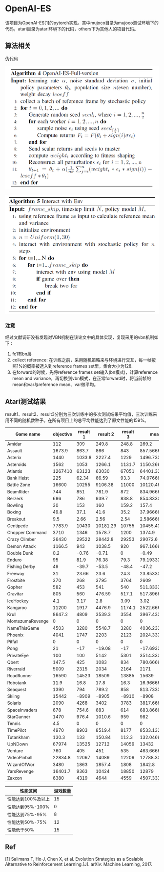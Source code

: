 # OpenAI-ES

该项目为OpenAI-ES[1]的pytorch实现。其中mujoco目录为mujoco测试环境下的代码，atari目录为atari环境下的代码，others下为其他人的项目代码。

## 算法相关

伪代码

![1566922707019](assets\1566922707019.png)

![1566922722175](assets\1566922722175.png)

### 注意

经过文献调研没有发现对VBN机制在该论文中的具体实现，复现采用的vbn机制如下：

1. fc1有bn层
2. collect reference: 在训练之前，采用随机策略来与环境进行交互，每一帧按照1%的概率被选入到reference frames set里，集合大小为128.
3. 在forward的时候，先将reference frames set输入(bn模式)，计算reference mean and variance，再切换到vbn模式，在正常forward时，将当前帧的mean和var与reference mean、var做平均。

## Atari测试结果

result1、result2、result3分别为三次训练中的多次测试结果平均值，三次训练采用不同的随机数种子。在所有项目上的总平均性能达到了原文性能的159%。

| Game name        | objective | result 1 | result 2 | result 3 | mean         | percent      |
| ---------------- | --------- | -------- | -------- | -------- | ------------ | ------------ |
| Amidar           | 112       | 309      | 249.8    | 248.8    | 269.2        | 240.3571429  |
| Assault          | 1673.9    | 863.7    | 866      | 843      | 857.5666667  | 51.23165462  |
| Asterix          | 1440      | 1033.8   | 2227.4   | 1229     | 1496.733333  | 103.9398148  |
| Asteroids        | 1562      | 1053     | 1266.1   | 1131.7   | 1150.266667  | 73.64063167  |
| Atlantis         | 1267410   | 63123    | 63030    | 67051    | 64401.33333  | 5.081333849  |
| Bank Heist       | 225       | 62.34    | 66.59    | 93.3     | 74.07666667  | 32.92296296  |
| Battle Zone      | 16600     | 10255    | 9106.38  | 11000    | 10120.46     | 60.96662651  |
| BeamRider        | 744       | 851      | 781.9    | 872      | 834.9666667  | 112.2267025  |
| Berzerk          | 686       | 786      | 939.7    | 838.8    | 854.8333333  | 124.6112731  |
| Bowling          | 30        | 153      | 160      | 159.2    | 157.4        | 524.6666667  |
| Boxing           | 49.8      | 37.1     | 41.6     | 35.2     | 37.96666667  | 76.23828648  |
| Breakout         | 9.5       | 2.66     | 2.56     | 2.54     | 2.586666667  | 27.22807018  |
| Centipede        | 7783.9    | 10430    | 10181.29 | 10755    | 10455.43     | 134.3212271  |
| Chopper Command  | 3710      | 1346     | 1578.7   | 1200     | 1374.9       | 37.05929919  |
| Crazy Climber    | 26430     | 29522    | 28442.8  | 29253    | 29072.6      | 109.9984866  |
| Demon Attack     | 1166.5    | 943      | 1038.5   | 920      | 967.1666667  | 82.91184455  |
| Double Dunk      | 0.2       | -0.76    | -0.71    | 0        | -0.49        | -245         |
| Enduro           | 95        | 81.9     | 76.38    | 79.3     | 79.19333333  | 83.36140351  |
| Fishing Derby    | 49        | -39.7    | -53.5    | -48.4    | -47.2        | -96.32653061 |
| Freeway          | 31        | 23.66    | 23.6     | 24.3     | 23.85333333  | 76.94623656  |
| Frostbite        | 370       | 268      | 3795     | 3764     | 2609         | 705.1351351  |
| Gopher           | 582       | 453      | 541      | 540      | 511.3333333  | 87.85796105  |
| Gravitar         | 805       | 560      | 476.59   | 517.1    | 517.8966667  | 64.33498965  |
| IceHockey        | 4.1       | 3.17     | 2.8      | 3.09     | 3.02         | 73.65853659  |
| Kangaroo         | 11200     | 1917     | 4476.9   | 1174.1   | 2522.666667  | 22.52380952  |
| Krull            | 8647.2    | 4809     | 3539.3   | 3554     | 3967.433333  | 45.88113301  |
| MontezumaRevenge | 0         | 0        | 0        | 0        | 0            | 0            |
| NameThisGame     | 4503      | 3280     | 5548.7   | 3280     | 4036.233333  | 89.63431786  |
| Phoenix          | 4041      | 1747     | 2203     | 2123     | 2024.333333  | 50.09486101  |
| Pitfall          | 0         | 0        | 0        | 0        | 0            | 0            |
| Pong             | 21        | -17      | -19.08   | -17      | -17.69333333 | -84.25396825 |
| PrivateEye       | 100       | 100      | 5142     | 5301     | 3514.333333  | 3514.333333  |
| Qbert            | 147.5     | 425      | 1083     | 834      | 780.6666667  | 529.2655367  |
| Riverraid        | 5009      | 2315     | 2034     | 2164     | 2171         | 43.34198443  |
| RoadRunner       | 16590     | 14523    | 18509    | 13885    | 15639        | 94.2676311   |
| Robotank         | 11.9      | 16.8     | 17.8     | 16.3     | 16.96666667  | 142.5770308  |
| Seaquest         | 1390      | 794      | 789.2    | 858      | 813.7333333  | 58.54196643  |
| Skiing           | 15442     | -8909    | -8905    | -8910    | -8908        | -57.68682813 |
| Solaris          | 2090      | 4268     | 3402     | 3783     | 3817.666667  | 182.6634769  |
| SpaceInvaders    | 678       | 754.6    | 683      | 614      | 683.8666667  | 100.8652901  |
| StarGunner       | 1470      | 976.4    | 1010.6   | 959      | 982          | 66.80272109  |
| Tennis           | 4.5       | 0        | 0        | 0        | 0            | 0            |
| TimePilot        | 4970      | 8903     | 8519.4   | 8177     | 8533.133333  | 171.6928236  |
| Tutankham        | 130.3     | 133      | 150.84   | 112.3    | 132.0466667  | 101.3404963  |
| UpNDown          | 67974     | 13525    | 12712    | 14059    | 13432        | 19.76049666  |
| Venture          | 760       | 405      | 451      | 535      | 463.6666667  | 61.00877193  |
| VideoPinball     | 22834.8   | 12067    | 14089    | 12209    | 12788.33333  | 56.00370195  |
| WizardOfWor      | 3480      | 1863     | 1857.4   | 1808     | 1842.8       | 52.95402299  |
| YarsRevenge      | 16401.7   | 9363     | 10424    | 18850    | 12879        | 78.52234829  |
| Zaxxon           | 6380      | 4319     | 4644     | 4559     | 4507.333333  | 70.64785789  |

| **性能区间**       | **游戏数量** |
| ------------------ | ------------ |
| 性能达到100%及以上 | 15           |
| 性能达到95%-100%   | 0            |
| 性能达到75%-95%    | 8            |
| 性能达到50%-75%    | 12           |
| 性能低于50%        | 15           |

## Ref

[1] Salimans T, Ho J, Chen X, et al. Evolution Strategies as a Scalable Alternative to Reinforcement Learning.[J]. arXiv: Machine Learning, 2017.